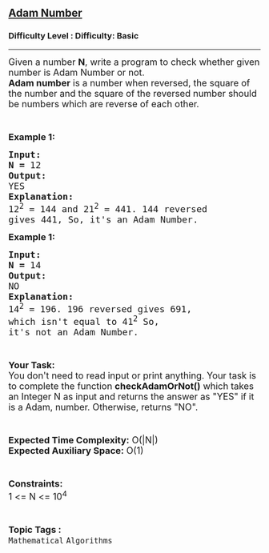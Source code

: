 <h2><a href="https://www.geeksforgeeks.org/problems/adam-number2650/1?page=2&category=Mathematical&difficulty=Basic&status=unsolved&sortBy=submissions">Adam Number</a></h2><h3>Difficulty Level : Difficulty: Basic</h3><hr><div class="problems_problem_content__Xm_eO"><p><span style="font-size:18px">Given a number <strong>N</strong>, write a program to check whether given number is Adam Number or not.<br>
<strong>Adam number</strong> is a number when reversed, the square of the number and the square of the reversed number should be numbers which are reverse of each other.</span></p>

<p>&nbsp;</p>

<p><span style="font-size:18px"><strong>Example 1:</strong></span><span style="font-size:18px"> </span></p>

<pre><span style="font-size:18px"><strong>Input: </strong>
<strong>N = </strong>12</span>
<span style="font-size:18px"><strong>Output:</strong></span>
<span style="font-size:18px">YES</span>
<span style="font-size:18px"><strong>Explanation:</strong></span>
<span style="font-size:18px">12<sup>2</sup> = 144 and 21<sup>2</sup> = 441. 144 reversed 
gives 441, So, it's an Adam Number.</span></pre>

<p><span style="font-size:18px"><strong>Example 1:</strong></span><span style="font-size:18px"> </span></p>

<pre><span style="font-size:18px"><strong>Input: </strong>
<strong>N = </strong>14</span>
<span style="font-size:18px"><strong>Output:</strong></span>
<span style="font-size:18px">NO</span>
<span style="font-size:18px"><strong>Explanation:</strong></span>
<span style="font-size:18px">14<sup>2</sup> = 196. 196 reversed gives 691,
which isn't equal to 41<sup>2</sup> So,
it's not an Adam Number.</span></pre>

<p>&nbsp;</p>

<p><span style="font-size:18px"><strong>Your Task:</strong><br>
You don't need to read input or print anything. Your task is to complete the function <strong>checkAdamOrNot()</strong> which takes an Integer N as input and returns the answer as "YES" if it is a Adam, number. Otherwise, returns "NO".</span></p>

<p>&nbsp;</p>

<p><span style="font-size:18px"><strong>Expected Time Complexity:</strong> O(|N|)<br>
<strong>Expected Auxiliary Space:</strong> O(1)</span></p>

<p>&nbsp;</p>

<p><span style="font-size:18px"><strong>Constraints:</strong></span><br>
<span style="font-size:18px">1 &lt;= N &lt;= 10<sup>4</sup></span></p>
</div><br><p><span style=font-size:18px><strong>Topic Tags : </strong><br><code>Mathematical</code>&nbsp;<code>Algorithms</code>&nbsp;